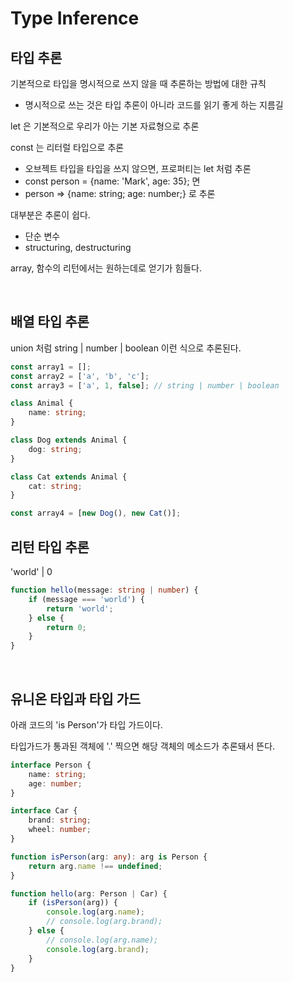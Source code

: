 # Type Inference

## 타입 추론

기본적으로 타입을 명시적으로 쓰지 않을 때 추론하는 방법에 대한 규칙
- 명시적으로 쓰는 것은 타입 추론이 아니라 코드를 읽기 좋게 하는 지름길

let 은 기본적으로 우리가 아는 기본 자료형으로 추론

const 는 리터럴 타입으로 추론
- 오브젝트 타입을 타입을 쓰지 않으면, 프로퍼티는 let 처럼 추론
- const person = {name: 'Mark', age: 35}; 면
- person => {name: string; age: number;} 로 추론

대부분은 추론이 쉽다.
- 단순 변수
- structuring, destructuring

array, 함수의 리턴에서는 원하는데로 얻기가 힘들다.

<br>

## 배열 타입 추론

union 처럼 string | number | boolean 이런 식으로 추론된다.

```typescript
const array1 = [];
const array2 = ['a', 'b', 'c'];
const array3 = ['a', 1, false]; // string | number | boolean

class Animal {
    name: string;
}

class Dog extends Animal { 
    dog: string;
}

class Cat extends Animal {
    cat: string;
}

const array4 = [new Dog(), new Cat()];
```

## 리턴 타입 추론

'world' | 0

```typescript
function hello(message: string | number) {
    if (message === 'world') {
        return 'world';
    } else {
        return 0;
    }
}
```

<br>

## 유니온 타입과 타입 가드

아래 코드의 'is Person'가 타입 가드이다.

타입가드가 통과된 객체에 '.' 찍으면 해당 객체의 메소드가 추론돼서 뜬다.

```typescript
interface Person {
    name: string;
    age: number;
}

interface Car {
    brand: string;
    wheel: number;
}

function isPerson(arg: any): arg is Person {
    return arg.name !== undefined;
}

function hello(arg: Person | Car) {
    if (isPerson(arg)) {
        console.log(arg.name);
        // console.log(arg.brand);
    } else {
        // console.log(arg.name);
        console.log(arg.brand);
    }
}
```